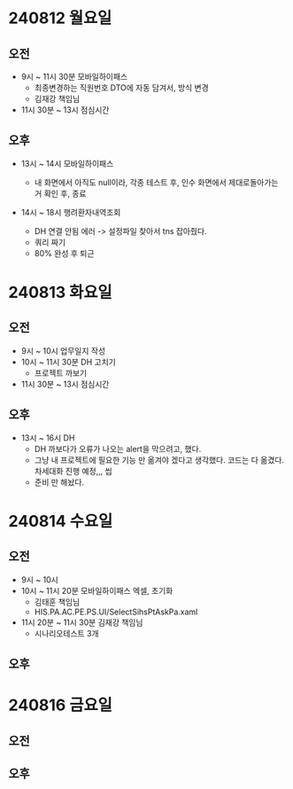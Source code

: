 # 240812 월요일
## 오전
- 9시 ~ 11시 30분 모바일하이패스
    - 최종변경하는 직원번호 DTO에 자동 담겨서, 방식 변경
    - 김재강 책임님
- 11시 30분 ~ 13시 점심시간
## 오후
- 13시 ~ 14시 모바일하이패스
    - 내 화면에서 아직도 null이라, 각종 테스트 후, 인수 화면에서 제대로돌아가는 거 확인 후, 종료

- 14시 ~ 18시 행려환자내역조회
    - DH 연결 안됨 에러 -> 설정파일 찾아서 tns 잡아줬다.
    - 쿼리 짜기
    - 80% 완성 후 퇴근
# 240813 화요일
## 오전
- 9시 ~ 10시 업무일지 작성
- 10시 ~ 11시 30분 DH 고치기
    - 프로젝트 까보기
- 11시 30분 ~ 13시 점심시간 

## 오후
- 13시 ~ 16시 DH
    - DH 까보다가 오류가 나오는 alert을 막으려고, 했다.
    - 그냥 내 프로젝트에 필요한 기능 만 옮겨야 겠다고 생각했다. 코드는 다 옮겼다. 차세대화 진행 예정,,, 씹
    - 준비 만 해놨다.

# 240814 수요일
## 오전
- 9시 ~ 10시
- 10시 ~ 11시 20분 모바일하이패스 엑셀, 초기화
    - 김태훈 책임님
    - HIS.PA.AC.PE.PS.UI/SelectSihsPtAskPa.xaml
- 11시 20분 ~ 11시 30분 김재강 책임님
    - 시나리오테스트 3개
## 오후

# 240816 금요일
## 오전
## 오후